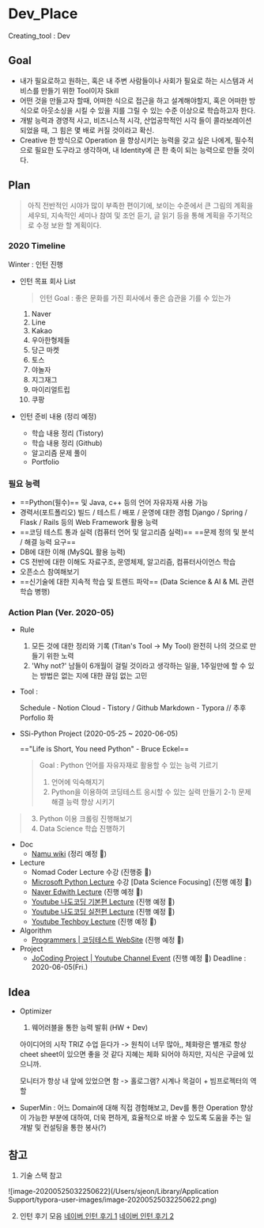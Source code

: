 # Dev_Place
Creating_tool : Dev



## Goal

- 내가 필요로하고 원하는, 혹은 내 주변 사람들이나 사회가 필요로 하는 시스템과 서비스를 만들기 위한 Tool이자 Skill
- 어떤 것을 만들고자 할때, 어떠한 식으로 접근을 하고 설계해야할지, 혹은 어떠한 방식으로 아웃소싱을 시킬 수 있을 지를 그릴 수 있는 수준 이상으로 학습하고자 한다.
- 개발 능력과 경영적 사고, 비즈니스적 시각, 산업공학적인 시각 들이 콜라보레이션 되었을 때, 그 힘은 몇 배로 커질 것이라고 확신.
- Creative 한 방식으로 Operation 을 향상시키는 능력을 갖고 싶은 나에게, 필수적으로 필요한 도구라고 생각하며,
  내 Identity에 큰 한 축이 되는 능력으로 만들 것이다.
  


## Plan

> 아직 전반적인 시야가 많이 부족한 편이기에, 보이는 수준에서 큰 그림의 계획을 세우되, 지속적인 세미나 참여 및 조언 듣기, 글 읽기 등을 통해 계획을 주기적으로 수정 보완 할 계획이다.



### 2020 Timeline



Winter : 인턴 진행

- 인턴 목표 회사 List

  > 인턴 Goal : 좋은 문화를 가진 회사에서 좋은 습관을 기를 수 있는가

  1) Naver
  2) Line
  3) Kakao
  4) 우아한형제들 
  5) 당근 마켓
  6) 토스
  7) 야놀자
  8) 지그재그
  9) 마이리얼트립
  10) 쿠팡

- 인턴 준비 내용 (정리 예정)

  - 학습 내용 정리 (Tistory)
  - 학습 내용 정리 (Github)
  - 알고리즘 문제 풀이
  - Portfolio



### 필요 능력

- ==Python(필수)== 및 Java, c++ 등의 언어 자유자재 사용 가능
- 경력서(포트폴리오)
  빌드 / 테스트 / 배포 / 운영에 대한 경험
  Django / Spring / Flask / Rails 등의 Web Framework 활용 능력
- ==코딩 테스트 통과 실력 (컴퓨터 언어 및 알고리즘 실력)==
  ==문제 정의 및 분석 / 해결 능력 요구==
- DB에 대한 이해 (MySQL 활용 능력)
- CS 전반에 대한 이해도
  자료구조, 운영체제, 알고리즘, 컴퓨터사이언스 학습
- 오픈소스 참여해보기
- ==신기술에 대한 지속적 학습 및 트렌드 파악== (Data Science & AI & ML 관련 학습 병행)


### Action Plan (Ver. 2020-05)

- Rule 
  1) 모든 것에 대한 정리와 기록 (Titan's Tool -> My Tool)
  완전히 나의 것으로 만들기 위한 노력
  2) 'Why not?'
  남들이 6개월이 걸릴 것이라고 생각하는 일을, 1주일만에 할 수 있는 방법은 없는 지에 대한 끊임 없는 고민

- Tool : 

  Schedule - Notion
  Cloud - Tistory / Github
  Markdown - Typora
  // 추후 Porfolio 화 

- SSi-Python Project (2020-05-25 ~ 2020-06-05)

  =="Life is Short, You need Python" - Bruce Eckel==
  
  > Goal : Python 언어를 자유자재로 활용할 수 있는 능력 기르기
  > 1) 언어에 익숙해지기
  > 2) Python을 이용하여 코딩테스트 응시할 수 있는 실력 만들기
  > 	2-1) 문제 해결 능력 향상 시키기 
> 3) Python 이용 크롤링 진행해보기
  > 4) Data Science 학습 진행하기
  
  - Doc
    - [Namu wiki](https://namu.wiki/w/Python) (정리 예정 🐤)
  - Lecture
    - Nomad Coder Lecture 수강 (진행중 🐣)
    - [Microsoft Python Lecture](https://www.youtube.com/watch?v=D8OaGUYkHTE&list=PLlrxD0HtieHhHnCUVtR8UHS7eLl33zfJ-) 수강 [Data Science Focusing] (진행 예정 🐤)
    - [Naver Edwith Lecture](https://www.edwith.org/search/show?searchQuery=%ED%8C%8C%EC%9D%B4%EC%8D%AC&MAX=20) (진행 예정 🐤)
    - [Youtube 나도코딩 기본편 Lecture](https://www.youtube.com/watch?v=kWiCuklohdY) (진행 예정 🐤)
    - [Youtube 나도코딩 실전편 Lecture](https://www.youtube.com/watch?v=Dkx8Pl6QKW0) (진행 예정 🐤)
    - [Youtube Techboy Lecture](https://www.youtube.com/watch?v=M6kQTpIqpLs) (진행 예정 🐤)
  - Algorithm
    - [Programmers | 코딩테스트 WebSite](https://programmers.co.kr/) (진행 예정 🐤)
  - Project
    - [JoCoding Project | Youtube Channel Event](https://youtu.be/UfuuOJ9oVl8) (진행 예정 🐤)
      Deadline : 2020-06-05(Fri.)



## Idea

- Optimizer
  1) 웨어러블을 통한 능력 발휘 (HW + Dev)

  아이디어의 시작 
  TRIZ 수업 듣다가 -> 원칙이 너무 많아,, 체화랑은 별개로 항상 cheet sheet이 있으면 좋을 것 같다 
  지혜는 체화 되어야 하지만, 지식은 구글에 있으니까. 

  모니터가 항상 내 앞에 있었으면 함 -> 홀로그램? 시계나 목걸이 + 빔프로젝터의 역할
  
- SuperMin
  : 어느 Domain에 대해 직접 경험해보고, Dev를 통한 Operation 향상이 가능한 부분에 대하여, 
  더욱 편하게, 효율적으로 바꿀 수 있도록 도움을 주는 일
  개발 및 컨설팅을 통한 봉사(?)



## 참고

1) 기술 스택 참고

![image-20200525032250622](/Users/sjeon/Library/Application Support/typora-user-images/image-20200525032250622.png)



2) 인턴 후기 모음
[네이버 인턴 후기 1](https://blog.naver.com/barcel/221346197231)
[네이버 인턴 후기 2](https://blog.naver.com/yeol7902/221692564577)

